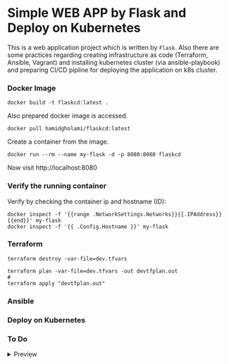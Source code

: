 # Simple WEB APP by Flask and Deploy on Kubernetes

This is a web application project which is written by `Flask`.
Also there are some practices regarding creating infrastructure as code (Terraform, Ansible, Vagrant)
and installing kubernetes cluster (via ansible-playbook) and preparing CI/CD pipline for deploying the application on k8s cluster.

### Docker Image
```
docker build -t flaskcd:latest .
```
Also prepared docker image is accessed.
```
docker pull hamidgholami/flaskcd:latest
```
Create a container from the image.
```
docker run --rm --name my-flask -d -p 8080:8080 flaskcd
```

Now visit http://localhost:8080

### Verify the running container
Verify by checking the container ip and hostname (ID):
```
docker inspect -f '{{range .NetworkSettings.Networks}}{{.IPAddress}}{{end}}' my-flask
docker inspect -f '{{ .Config.Hostname }}' my-flask
```
### Terraform

```
terraform destroy -var-file=dev.tfvars
```

```
terraform plan -var-file=dev.tfvars -out devtfplan.out
#
terraform apply "devtfplan.out"
```
### Ansible

### Deploy on Kubernetes

### To Do
<details> 
<summary> Preview</summary>

- [ ] Adding DB (`MySQL`) and connecting the application to it and adding some forms in application.
- [ ] Creating a `StatefulSet` for `MySQL` for deploying it on Kubernetes.
    - [ ] Configure clustring for `MySQL` in Kubernetes.
- [ ] Implementing `ROOK` or `longhorn` as a `StorageClass` in Kubernetes.
- [ ] Configuring `provision` in `Terraform` for using `ansible-playbook` for installing Kubernetes.
- [ ] Creating `helm` chart for DB and APP.

</details>